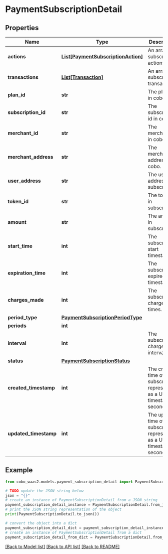 # PaymentSubscriptionDetail


## Properties

Name | Type | Description | Notes
------------ | ------------- | ------------- | -------------
**actions** | [**List[PaymentSubscriptionAction]**](PaymentSubscriptionAction.md) | An array of subscription actions. | [optional] 
**transactions** | [**List[Transaction]**](Transaction.md) | An array of subscription transactions. | [optional] 
**plan_id** | **str** | The plan id in cobo. | 
**subscription_id** | **str** | The subscription id in cobo. | 
**merchant_id** | **str** | The merchant id in cobo. | 
**merchant_address** | **str** | The merchant address in cobo. | 
**user_address** | **str** | The user address in subscription. | 
**token_id** | **str** | The token_id in subscription. | 
**amount** | **str** | The amount in subscription. | 
**start_time** | **int** | The subscription start timestamp. | 
**expiration_time** | **int** | The subscription expired timestamp. | 
**charges_made** | **int** | The subscription charge times. | 
**period_type** | [**PaymentSubscriptionPeriodType**](PaymentSubscriptionPeriodType.md) |  | 
**periods** | **int** |  | 
**interval** | **int** | The subscription charge interval. | 
**status** | [**PaymentSubscriptionStatus**](PaymentSubscriptionStatus.md) |  | 
**created_timestamp** | **int** | The created time of the subscription, represented as a UNIX timestamp in seconds. | 
**updated_timestamp** | **int** | The updated time of the subscription, represented as a UNIX timestamp in seconds. | 

## Example

```python
from cobo_waas2.models.payment_subscription_detail import PaymentSubscriptionDetail

# TODO update the JSON string below
json = "{}"
# create an instance of PaymentSubscriptionDetail from a JSON string
payment_subscription_detail_instance = PaymentSubscriptionDetail.from_json(json)
# print the JSON string representation of the object
print(PaymentSubscriptionDetail.to_json())

# convert the object into a dict
payment_subscription_detail_dict = payment_subscription_detail_instance.to_dict()
# create an instance of PaymentSubscriptionDetail from a dict
payment_subscription_detail_from_dict = PaymentSubscriptionDetail.from_dict(payment_subscription_detail_dict)
```
[[Back to Model list]](../README.md#documentation-for-models) [[Back to API list]](../README.md#documentation-for-api-endpoints) [[Back to README]](../README.md)


